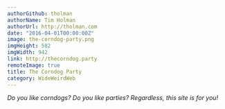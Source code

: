 ```yaml
---
authorGithub: tholman
authorName: Tim Holman
authorUrl: http://tholman.com
date: "2016-04-01T00:00:00Z"
image: the-corndog-party.png
imgHeight: 582
imgWidth: 942
link: http://thecorndog.party
remoteImage: true
title: The Corndog Party
category: WideWeirdWeb
---
```


_Do you like corndogs? Do you like parties? Regardless, this site is for you!_
